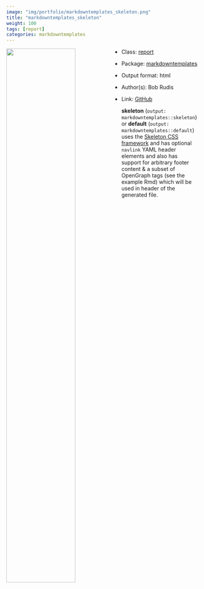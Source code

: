 ```yaml
---
image: "img/portfolio/markdowntemplates_skeleton.png"
title: "markdowntemplates_skeleton"
weight: 100
tags: [report]
categories: markdowntemplates
---
```




<!--more-->

<a href="../../img/portfolio/markdowntemplates_skeleton.png"><img class = "jf-image-shadow" src="../../img/portfolio/markdowntemplates_skeleton.png" style="display: block; margin: auto;" width="60%"  align="left"></a>

- Class: [report](../../tags/report)
- Package: [markdowntemplates](markdowntemplates)
- Output format: html

- Author(s): Bob Rudis
- Link: [GitHub](https://github.com/hrbrmstr/markdowntemplates)

**skeleton** (`output: markdowntemplates::skeleton`) or **default** (`output: markdowntemplates::default`) uses the [Skeleton CSS framework](http://getskeleton.com/) and has optional `navlink` YAML header elements and also has support for arbitrary footer content & a subset of OpenGraph tags (see the example Rmd) which will be used in header of the generated file.
